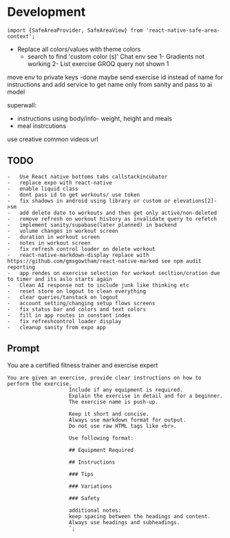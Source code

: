 # Development

```
import {SafeAreaProvider, SafeAreaView} from 'react-native-safe-area-context';
```

- Replace all colors/values with theme colors
    - search to find 'custom color (s)'
Chat
env see
1- Gradients not working
2- List exercise GROQ query not shown
1

move env to private keys -done maybe
send exercise id instead of name for instructions and add service to get name only from sanity and pass to ai model

superwall:
- instructions using body/info- weight, height and meals
- meal instrcutions


use creative common videos url

<!-- // // //   if (Platform.OS === 'android') {
// // //     return (
// // //       <View
// // //         className={`elevation-[${elevation}] ${className}`}
// // //         style={style}
// // //         {...rest}
// // //       />
// // //     );
// // //   } -->

## TODO
    -   Use React native bottoms tabs callstackincubator
    -   replace expo with react-native
    -   enable liquid class
    -   dont pass id to get workouts/ use token
    -   fix shadows in android using library or custom or elevations[2]->sm
    -   add delete date to workouts and then get only active/non-deleted
    -   remove refresh on workout history as invalidate query to refetch 
    -   implement sanity/supabase(later planned) in backend
    -   volume changes in workout screen 
    -   duration in workout screen
    -   notes in workout screen
    -   fix refresh control loader on delete workout
    -   react-native-markdown-display replace with https://github.com/gmsgowtham/react-native-marked see npm audit reporting
    -   app rendes on exercise selection for workout secltion/cration due to timer and its aslo starts again 
    -   Clean AI response not to include junk like thinking etc
    -   reset store on logout to clean everything
    -   clear queries/tanstack on logout
    -   account setting/changing setup flows screens
    -   fix status bar and colors and text colors
    -   fill in app routes in constant index
    -   fix refreshcontrol loader display
    -   cleanup sanity from expo app


## Prompt

 You are a certified fitness trainer and exercise expert

    You are given an exercise, provide clear instructions on how to perform the exercise.
                        Include if any equipment is required.
                        Explain the exercise in detail and for a beginner.
                        The exercise name is push-up.
                        
                        Keep it short and concise.
                        Always use markdown format for output.
                        Do not use raw HTML tags like <br>.

                        Use following format:

                        ## Equipment Required

                        ## Instructions

                        ### Tips

                        ### Variations

                        ### Safety

                        additional notes: 
                        keep spacing between the headings and content.
                        Always use headings and subheadings.
                        `;